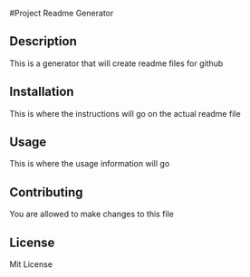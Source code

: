 
#Project Readme Generator

## Description
This is a generator that will create readme files for github

## Installation
This is where the instructions will go on the actual readme file

## Usage
This is where the usage information will go

## Contributing
You are allowed to make changes to this file

## License
Mit License
